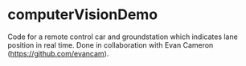 # computerVisionDemo
Code for a remote control car and groundstation which indicates lane position in real time.
Done in collaboration with Evan Cameron (https://github.com/evancam).

